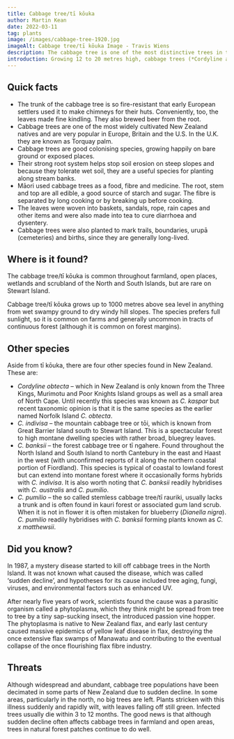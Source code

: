```yaml
---
title: Cabbage tree/tī kōuka
author: Martin Kean
date: 2022-03-11
tag: plants
image: /images/cabbage-tree-1920.jpg
imageAlt: Cabbage tree/tī kōuka Image - Travis Wiens
description: The cabbage tree is one of the most distinctive trees in the New Zealand landscape, especially on farms. They grow all over the country, but prefer wet, open areas like swamps.
introduction: Growing 12 to 20 metres high, cabbage trees (*Cordyline australis*) have long narrow leaves that may be up to a metre long. It has lovely scented flowers in early summer, which turn into bluish-white berries that birds love to eat. As the plant gets old, the stems may die but new shoots grow from any part of the trunk. The bark is thick and tough like cork, and a huge fleshy taproot anchors the tree firmly into the ground.
---
```


## Quick facts
* The trunk of the cabbage tree is so fire-resistant that early European settlers used it to make chimneys for their huts. Conveniently, too, the leaves made fine kindling. They also brewed beer from the root.
* Cabbage trees are one of the most widely cultivated New Zealand natives and are very popular in Europe, Britain and the U.S. In the U.K. they are known as Torquay palm.
* Cabbage trees are good colonising species, growing happily on bare ground or exposed places. 
* Their strong root system helps stop soil erosion on steep slopes and because they tolerate wet soil, they are a useful species for planting along stream banks.
* Māori used cabbage trees as a food, fibre and medicine. The root, stem and top are all edible, a good source of starch and sugar. The fibre is separated by long cooking or by breaking up before cooking. 
* The leaves were woven into baskets, sandals, rope, rain capes and other items and were also made into tea to cure diarrhoea and dysentery.
* Cabbage trees were also planted to mark trails, boundaries, urupā (cemeteries) and births, since they are generally long-lived.

## Where is it found?
The cabbage tree/tī kōuka is common throughout farmland, open places, wetlands and scrubland of the North and South Islands, but are rare on Stewart Island.

Cabbage tree/tī kōuka grows up to 1000 metres above sea level in anything from wet swampy ground to dry windy hill slopes. The species prefers full sunlight, so it is common on farms and generally uncommon in tracts of continuous forest (although it is common on forest margins).

## Other species
Aside from tī kōuka, there are four other species found in New Zealand. These are:

- *Cordyline obtecta* – which in New Zealand is only known from the Three Kings, Murimotu and Poor Knights Island groups as well as a small area of North Cape. Until recently this species was known as *C. kaspar* but recent taxonomic opinion is that it is the same species as the earlier named Norfolk Island *C. obtecta*.
- *C. indivisa* – the mountain cabbage tree or tōi, which is known from Great Barrier Island south to Stewart Island. This is a spectacular forest to high montane dwelling species with rather broad, bluegrey leaves.
- *C. banksii* – the forest cabbage tree or tī ngahere. Found throughout the North Island and South Island to north Cantebury in the east and Haast in the west (with unconfirmed reports of it along the northern coastal portion of Fiordland). This species is typical of coastal to lowland forest but can extend into montane forest where it occasionally forms hybrids with *C. indivisa*. It is also worth noting that *C. banksii* readily hybridises with *C. australis* and *C. pumilio*.
- *C. pumilio* – the so called stemless cabbage tree/tī rauriki, usually lacks a trunk and is often found in kauri forest or associated gum land scrub. When it is not in flower it is often mistaken for blueberry (*Dianella nigra*). *C. pumilio* readily hybridises with *C. banksii* forming plants known as *C. x matthewsii*.

## Did you know?
In 1987, a mystery disease started to kill off cabbage trees in the North Island. It was not known what caused the disease, which was called ‘sudden decline’, and hypotheses for its cause included tree aging, fungi, viruses, and environmental factors such as enhanced UV.

After nearly five years of work, scientists found the cause was a parasitic organism called a phytoplasma, which they think might be spread from tree to tree by a tiny sap-sucking insect, the introduced passion vine hopper. The phytoplasma is native to New Zealand flax, and early last century caused massive epidemics of yellow leaf disease in flax, destroying the once extensive flax swamps of Manawatu and contributing to the eventual collapse of the once flourishing flax fibre industry.

## Threats
Although widespread and abundant, cabbage tree populations have been decimated in some parts of New Zealand due to sudden decline. In some areas, particularly in the north, no big trees are left. Plants stricken with this illness suddenly and rapidly wilt, with leaves falling off still green. Infected trees usually die within 3 to 12 months. The good news is that although sudden decline often affects cabbage trees in farmland and open areas, trees in natural forest patches continue to do well.